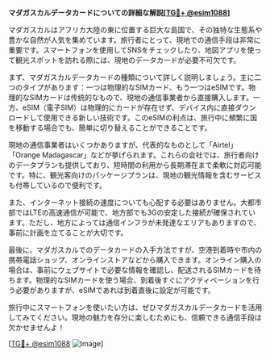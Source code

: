 **マダガスカルデータカードについての詳細な解説[[TG💪+ @esim1088](https://t.me/s/esim1088)]**

マダガスカルはアフリカ大陸の東に位置する巨大な島国で、その独特な生態系や豊かな自然が人気を集めています。旅行者にとって、現地での通信手段は非常に重要です。スマートフォンを使用してSNSをチェックしたり、地図アプリを使って観光スポットを訪れる際には、現地のデータカードが必要不可欠です。

まず、マダガスカルデータカードの種類について詳しく説明しましょう。主に二つのタイプがあります：一つは物理的なSIMカード、もう一つはeSIMです。物理的なSIMカードは传统的なもので、現地の通信事業者から直接購入します。一方、eSIM（電子SIM）は物理的にカードが存在せず、デバイス内に直接ダウンロードして使用できる新しい技術です。このeSIMの利点は、旅行中に頻繁に国を移動する場合でも、簡単に切り替えることができることです。

現地の通信事業者はいくつかありますが、代表的なものとして「Airtel」「Orange Madagascar」などが挙げられます。これらの会社では、旅行者向けのデータプランも提供しており、短時間の利用から長期滞在まで柔軟に対応可能です。特に、観光客向けのパッケージプランは、現地の観光情報を含むサービスも付帯しているので便利です。

また、インターネット接続の速度についても心配する必要はありません。大都市部ではLTEの高速通信が可能で、地方部でも3Gの安定した接続が確保されています。ただし、地方によっては通信インフラが未発達なエリアもありますので、事前に計画を立てることが大切です。

最後に、マダガスカルでのデータカードの入手方法ですが、空港到着時や市内の携帯電話ショップ、オンラインストアなどから購入できます。オンライン購入の場合は、事前にウェブサイトで必要な情報を確認し、配送されるSIMカードを待ちます。物理的なSIMカードを使う場合、到着後すぐにアクティベーションを行う必要がありますが、eSIMであれば到着直後に設定が可能です。

旅行中にスマートフォンを使いたい方は、ぜひマダガスカルデータカードを活用してみてください。現地の魅力を存分に楽しむためにも、信頼できる通信手段は欠かせませんよ！

[[TG💪+ @esim1088](https://t.me/s/esim1088) ![Image](https://i.postimg.cc/Y0z9fWf4/image.png)]